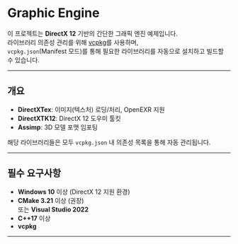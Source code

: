 # Graphic Engine

이 프로젝트는 **DirectX 12** 기반의 간단한 그래픽 엔진 예제입니다.  
라이브러리 의존성 관리를 위해 [vcpkg](https://github.com/microsoft/vcpkg)를 사용하며,  
`vcpkg.json`(Manifest 모드)를 통해 필요한 라이브러리를 자동으로 설치하고 빌드할 수 있습니다.

---

## 개요

- **DirectXTex**: 이미지(텍스처) 로딩/처리, OpenEXR 지원
- **DirectXTK12**: DirectX 12 도우미 툴킷
- **Assimp**: 3D 모델 포맷 임포팅

해당 라이브러리들은 모두 `vcpkg.json` 내 의존성 목록을 통해 자동 관리됩니다.

---

## 필수 요구사항

- **Windows 10** 이상 (DirectX 12 지원 환경)
- **CMake 3.21** 이상 (권장)  
  또는 **Visual Studio 2022**
- **C++17** 이상
- **vcpkg** 

---
